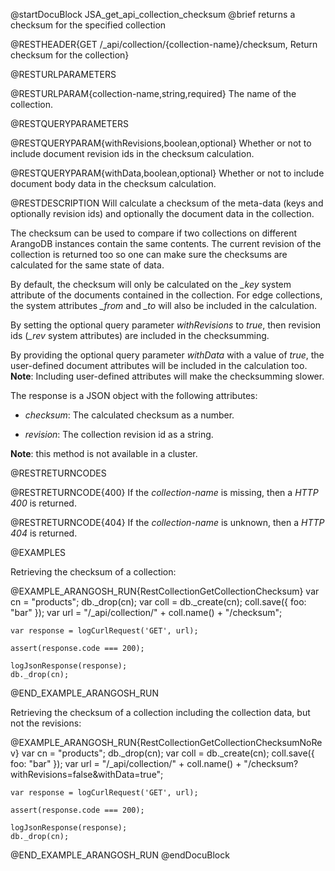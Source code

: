 
@startDocuBlock JSA_get_api_collection_checksum
@brief returns a checksum for the specified collection

@RESTHEADER{GET /_api/collection/{collection-name}/checksum, Return checksum for the collection}

@RESTURLPARAMETERS

@RESTURLPARAM{collection-name,string,required}
The name of the collection.

@RESTQUERYPARAMETERS

@RESTQUERYPARAM{withRevisions,boolean,optional}
Whether or not to include document revision ids in the checksum calculation.

@RESTQUERYPARAM{withData,boolean,optional}
Whether or not to include document body data in the checksum calculation.

@RESTDESCRIPTION
Will calculate a checksum of the meta-data (keys and optionally revision ids) and
optionally the document data in the collection.

The checksum can be used to compare if two collections on different ArangoDB
instances contain the same contents. The current revision of the collection is
returned too so one can make sure the checksums are calculated for the same
state of data.

By default, the checksum will only be calculated on the *_key* system attribute
of the documents contained in the collection. For edge collections, the system
attributes *_from* and *_to* will also be included in the calculation.

By setting the optional query parameter *withRevisions* to *true*, then revision
ids (*_rev* system attributes) are included in the checksumming.

By providing the optional query parameter *withData* with a value of *true*,
the user-defined document attributes will be included in the calculation too.
**Note**: Including user-defined attributes will make the checksumming slower.

The response is a JSON object with the following attributes:

- *checksum*: The calculated checksum as a number.

- *revision*: The collection revision id as a string.

**Note**: this method is not available in a cluster.

@RESTRETURNCODES

@RESTRETURNCODE{400}
If the *collection-name* is missing, then a *HTTP 400* is
returned.

@RESTRETURNCODE{404}
If the *collection-name* is unknown, then a *HTTP 404*
is returned.

@EXAMPLES

Retrieving the checksum of a collection:

@EXAMPLE_ARANGOSH_RUN{RestCollectionGetCollectionChecksum}
    var cn = "products";
    db._drop(cn);
    var coll = db._create(cn);
    coll.save({ foo: "bar" });
    var url = "/_api/collection/" + coll.name() + "/checksum";

    var response = logCurlRequest('GET', url);

    assert(response.code === 200);

    logJsonResponse(response);
    db._drop(cn);
@END_EXAMPLE_ARANGOSH_RUN

Retrieving the checksum of a collection including the collection data,
but not the revisions:

@EXAMPLE_ARANGOSH_RUN{RestCollectionGetCollectionChecksumNoRev}
    var cn = "products";
    db._drop(cn);
    var coll = db._create(cn);
    coll.save({ foo: "bar" });
    var url = "/_api/collection/" + coll.name() + "/checksum?withRevisions=false&withData=true";

    var response = logCurlRequest('GET', url);

    assert(response.code === 200);

    logJsonResponse(response);
    db._drop(cn);
@END_EXAMPLE_ARANGOSH_RUN
@endDocuBlock

